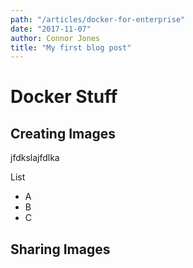 ```yaml
---
path: "/articles/docker-for-enterprise"
date: "2017-11-07"
author: Connor Jones
title: "My first blog post"
---
```


# Docker Stuff

## Creating Images

jfdkslajfdlka

List
- A
- B
- C
## Sharing Images
